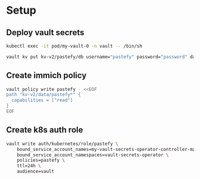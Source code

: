 # Setup

## Deploy vault secrets

```bash
kubectl exec -it pod/my-vault-0 -n vault -- /bin/sh
```

```bash
vault kv put kv-v2/pastefy/db username="pastefy" password="password" database_name="pastefy-dbs" database_host="my-postgresql-pastefy-rw.database.svc.cluster.local"
```

## Create immich policy

```bash
vault policy write pastefy - <<EOF
path "kv-v2/data/pastefy*" {
  capabilities = ["read"]
}
EOF
```

## Create k8s auth role

```bash
vault write auth/kubernetes/role/pastefy \
    bound_service_account_names=my-vault-secrets-operator-controller-manager \
    bound_service_account_namespaces=vault-secrets-operator \
    policies=pastefy \
    ttl=24h \
    audience=vault
```
